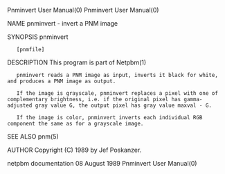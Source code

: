 Pnminvert User Manual(0)                                                                                                                                                             Pnminvert User Manual(0)



NAME
       pnminvert - invert a PNM image


SYNOPSIS
       pnminvert

       [pnmfile]


DESCRIPTION
       This program is part of Netpbm(1)

       pnminvert reads a PNM image as input, inverts it black for white, and produces a PNM image as output.

       If the image is grayscale, pnminvert replaces a pixel with one of complementary brightness, i.e. if the original pixel has gamma-adjusted gray value G, the output pixel has gray value maxval - G.

       If the image is color, pnminvert inverts each individual RGB component the same as for a grayscale image.


SEE ALSO
       pnm(5)



AUTHOR
       Copyright (C) 1989 by Jef Poskanzer.



netpbm documentation                                                                            08 August 1989                                                                       Pnminvert User Manual(0)
